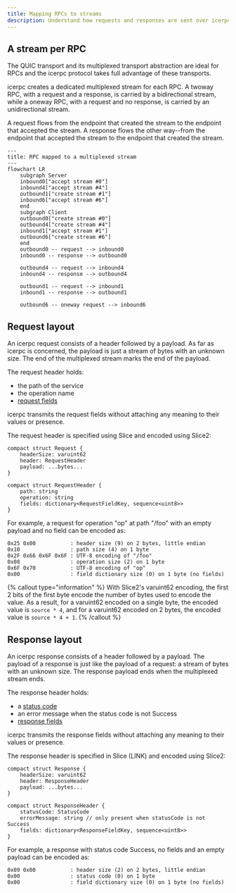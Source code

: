 ```yaml
---
title: Mapping RPCs to streams
description: Understand how requests and responses are sent over icerpc.
---
```


## A stream per RPC

The QUIC transport and its multiplexed transport abstraction are ideal for RPCs and the icerpc protocol takes full
advantage of these transports.

icerpc creates a dedicated multiplexed stream for each RPC. A twoway RPC, with a request and a response, is carried by a
bidirectional stream, while a oneway RPC, with a request and no response, is carried by an unidirectional stream.

A request flows from the endpoint that created the stream to the endpoint that accepted the stream. A response flows the
other way--from the endpoint that accepted the stream to the endpoint that created the stream.

```mermaid
---
title: RPC mapped to a multiplexed stream
---
flowchart LR
    subgraph Server
    inbound0["accept stream #0"]
    inbound4["accept stream #4"]
    outbound1["create stream #1"]
    inbound6["accept stream #6"]
    end
    subgraph Client
    outbound0["create stream #0"]
    outbound4["create stream #4"]
    inbound1["accept stream #1"]
    outbound6["create stream #6"]
    end
    outbound0 -- request --> inbound0
    inbound0 -- response --> outbound0

    outbound4 -- request --> inbound4
    inbound4 -- response --> outbound4

    outbound1 -- request --> inbound1
    inbound1 -- response --> outbound1

    outbound6 -- oneway request --> inbound6
```

## Request layout

An icerpc request consists of a header followed by a payload. As far as icerpc is concerned, the payload is just a
stream of bytes with an unknown size. The end of the multiplexed stream marks the end of the payload.

The request header holds:

- the path of the service
- the operation name
- [request fields](../invocation/outgoing-request#request-fields)

icerpc transmits the request fields without attaching any meaning to their values or presence.

The request header is specified using Slice and encoded using Slice2:

```slice
compact struct Request {
    headerSize: varuint62
    header: RequestHeader
    payload: ...bytes...
}

compact struct RequestHeader {
    path: string
    operation: string
    fields: dictionary<RequestFieldKey, sequence<uint8>>
}
```

For example, a request for operation "op" at path "/foo" with an empty payload and no field can be encoded as:

```
0x25 0x00           : header size (9) on 2 bytes, little endian
0x10                : path size (4) on 1 byte
0x2F 0x66 0x6F 0x6F : UTF-8 encoding of "/foo"
0x08                : operation size (2) on 1 byte
0x6F 0x70           : UTF-8 encoding of "op"
0x00                : field dictionary size (0) on 1 byte (no fields)
```

{% callout type="information" %}
With Slice2's varuint62 encoding, the first 2 bits of the first byte encode the number of bytes used to encode the
value. As a result, for a varuint62 encoded on a single byte, the encoded value is `source * 4`, and for a varuint62
encoded on 2 bytes, the encoded value is `source * 4 + 1`.
{% /callout %}

## Response layout

An icerpc response consists of a header followed by a payload. The payload of a response is just like the payload of a
request: a stream of bytes with an unknown size. The response payload ends when the multiplexed stream ends.

The response header holds:

- a [status code](../invocation/incoming-response#status-code)
- an error message when the status code is not Success
- [response fields](../invocation/incoming-response#response-fields)

icerpc transmits the response fields without attaching any meaning to their values or presence.

The response header is specified in Slice (LINK) and encoded using Slice2:

```slice
compact struct Response {
    headerSize: varuint62
    header: ResponseHeader
    payload: ...bytes...
}

compact struct ResponseHeader {
    statusCode: StatusCode
    errorMessage: string // only present when statusCode is not Success
    fields: dictionary<ResponseFieldKey, sequence<uint8>>
}
```

For example, a response with status code Success, no fields and an empty payload can be encoded as:

```
0x09 0x00           : header size (2) on 2 bytes, little endian
0x00                : status code (0) on 1 byte
0x00                : field dictionary size (0) on 1 byte (no fields)
```

